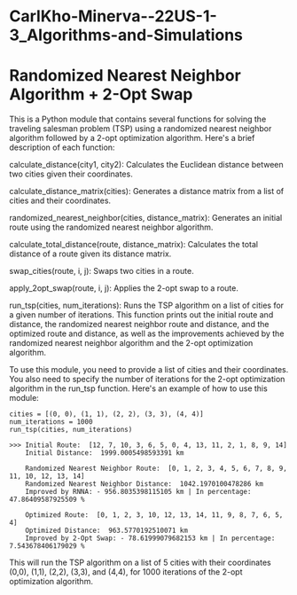 # CarlKho-Minerva--22US-1-3_Algorithms-and-Simulations

# Randomized Nearest Neighbor Algorithm + 2-Opt Swap

This is a Python module that contains several functions for solving the traveling salesman problem (TSP) using a randomized nearest neighbor algorithm followed by a 2-opt optimization algorithm. Here's a brief description of each function:

calculate_distance(city1, city2): Calculates the Euclidean distance between two cities given their coordinates.

calculate_distance_matrix(cities): Generates a distance matrix from a list of cities and their coordinates.

randomized_nearest_neighbor(cities, distance_matrix): Generates an initial route using the randomized nearest neighbor algorithm.

calculate_total_distance(route, distance_matrix): Calculates the total distance of a route given its distance matrix.

swap_cities(route, i, j): Swaps two cities in a route.

apply_2opt_swap(route, i, j): Applies the 2-opt swap to a route.

run_tsp(cities, num_iterations): Runs the TSP algorithm on a list of cities for a given number of iterations. This function prints out the initial route and distance, the randomized nearest neighbor route and distance, and the optimized route and distance, as well as the improvements achieved by the randomized nearest neighbor algorithm and the 2-opt optimization algorithm.

To use this module, you need to provide a list of cities and their coordinates. You also need to specify the number of iterations for the 2-opt optimization algorithm in the run_tsp function. Here's an example of how to use this module:

```
cities = [(0, 0), (1, 1), (2, 2), (3, 3), (4, 4)]
num_iterations = 1000
run_tsp(cities, num_iterations)

>>> Initial Route:  [12, 7, 10, 3, 6, 5, 0, 4, 13, 11, 2, 1, 8, 9, 14]
    Initial Distance:  1999.0005498593391 km

    Randomized Nearest Neighbor Route:  [0, 1, 2, 3, 4, 5, 6, 7, 8, 9, 11, 10, 12, 13, 14]
    Randomized Nearest Neighbor Distance:  1042.1970100478286 km
    Improved by RNNA: - 956.8035398115105 km | In percentage:  47.86409587925509 %

    Optimized Route:  [0, 1, 2, 3, 10, 12, 13, 14, 11, 9, 8, 7, 6, 5, 4]
    Optimized Distance:  963.5770192510071 km
    Improved by 2-Opt Swap: - 78.61999079682153 km | In percentage:  7.543678406179029 %

```

This will run the TSP algorithm on a list of 5 cities with their coordinates (0,0), (1,1), (2,2), (3,3), and (4,4), for 1000 iterations of the 2-opt optimization algorithm.
